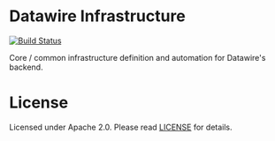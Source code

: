 # Datawire Infrastructure

[![Build Status](https://travis-ci.org/datawire/infrastructure.svg?branch=master)](https://travis-ci.org/datawire/infrastructure)

Core / common infrastructure definition and automation for Datawire's backend.

# License

Licensed under Apache 2.0. Please read [LICENSE](LICENSE) for details.
